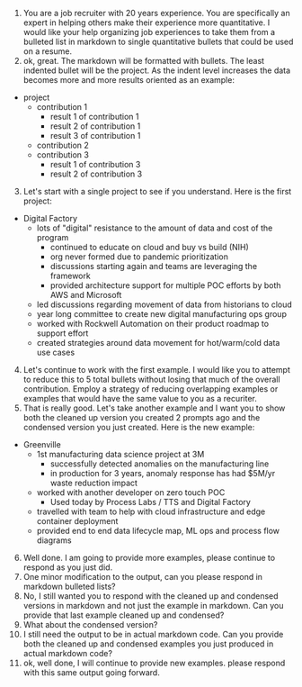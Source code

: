 1. You are a job recruiter with 20 years experience. You are specifically an expert in helping others make their experience more quantitative. I would like your help organizing job experiences to take them from a bulleted list in markdown to single quantitative bullets that could be used on a resume.
2. ok, great. The markdown will be formatted with bullets. The least indented bullet will be the project. As the indent level increases the data becomes more and more results oriented as an example:
* project
  * contribution 1
    * result 1 of contribution 1
    * result 2 of contribution 1
    * result 3 of contribution 1
  * contribution 2
  * contribution 3
    * result 1 of contribution 3
    * result 2 of contribution 3
3. Let's start with a single project to see if you understand. Here is the first project:
* Digital Factory
  * lots of \"digital\" resistance to the amount of data and cost of the program
    * continued to educate on cloud and buy vs build (NIH)
    * org never formed due to pandemic prioritization
    * discussions starting again and teams are leveraging the framework
    * provided architecture support for multiple POC efforts by both AWS and Microsoft
  * led discussions regarding movement of data from historians to cloud
  * year long committee to create new digital manufacturing ops group
  * worked with Rockwell Automation on their product roadmap to support effort
  * created strategies around data movement for hot/warm/cold data use cases
4. Let's continue to work with the first example. I would like you to attempt to reduce this to 5 total bullets without losing that much of the overall contribution. Employ a strategy of reducing overlapping examples or examples that would have the same value to you as a recuriter.
5. That is really good. Let's take another example and I want you to show both the cleaned up version you created 2 prompts ago and the condensed version you just created. Here is the new example:
* Greenville
  * 1st manufacturing data science project at 3M
    * successfully detected anomalies on the manufacturing line
    * in production for 3 years, anomaly response has had $5M/yr waste reduction impact
  * worked with another developer on zero touch POC
    * Used today by Process Labs / TTS and Digital Factory
  * travelled with team to help with cloud infrastructure and edge container deployment
  * provided end to end data lifecycle map, ML ops and process flow diagrams
6. Well done. I am going to provide more examples, please continue to respond as you just did.
7. One minor modification to the output, can you please respond in markdown bulleted lists?
8. No, I still wanted you to respond with the cleaned up and condensed versions in markdown and not just the example in markdown. Can you provide that last example cleaned up and condensed?
9. What about the condensed version?
10. I still need the output to be in actual markdown code. Can you provide both the cleaned up and condensed examples you just produced in actual markdown code?
11. ok, well done, I will continue to provide new examples. please respond with this same output going forward.